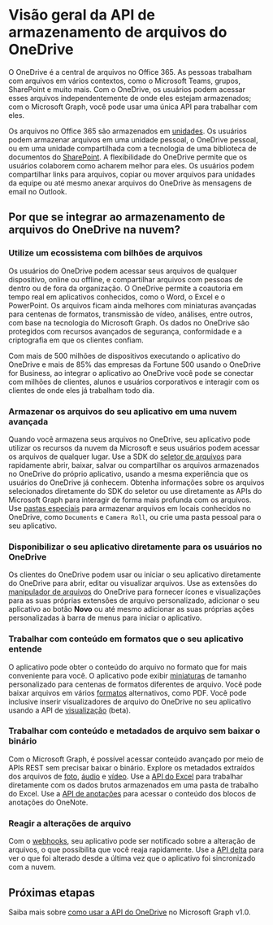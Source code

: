 # <a name="onedrive-file-storage-api-overview"></a>Visão geral da API de armazenamento de arquivos do OneDrive

O OneDrive é a central de arquivos no Office 365.
As pessoas trabalham com arquivos em vários contextos, como o Microsoft Teams, grupos, SharePoint e muito mais.
Com o OneDrive, os usuários podem acessar esses arquivos independentemente de onde eles estejam armazenados; com o Microsoft Graph, você pode usar uma única API para trabalhar com eles.

Os arquivos no Office 365 são armazenados em [unidades][Drive API].
Os usuários podem armazenar arquivos em uma unidade pessoal, o OneDrive pessoal, ou em uma unidade compartilhada com a tecnologia de uma biblioteca de documentos do [SharePoint][].
A flexibilidade do OneDrive permite que os usuários colaborem como acharem melhor para eles.
Os usuários podem compartilhar links para arquivos, copiar ou mover arquivos para unidades da equipe ou até mesmo anexar arquivos do OneDrive às mensagens de email no Outlook.

## <a name="why-integrate-with-onedrive-file-storage-in-the-cloud"></a>Por que se integrar ao armazenamento de arquivos do OneDrive na nuvem?

### <a name="tap-into-an-ecosystem-with-billions-of-files"></a>Utilize um ecossistema com bilhões de arquivos

Os usuários do OneDrive podem acessar seus arquivos de qualquer dispositivo, online ou offline, e compartilhar arquivos com pessoas de dentro ou de fora da organização.
O OneDrive permite a coautoria em tempo real em aplicativos conhecidos, como o Word, o Excel e o PowerPoint.
Os arquivos ficam ainda melhores com miniaturas avançadas para centenas de formatos, transmissão de vídeo, análises, entre outros, com base na tecnologia do Microsoft Graph.
Os dados no OneDrive são protegidos com recursos avançados de segurança, conformidade e a criptografia em que os clientes confiam.

Com mais de 500 milhões de dispositivos executando o aplicativo do OneDrive e mais de 85% das empresas da Fortune 500 usando o OneDrive for Business, ao integrar o aplicativo ao OneDrive você pode se conectar com milhões de clientes, alunos e usuários corporativos e interagir com os clientes de onde eles já trabalham todo dia.

### <a name="store-your-apps-files-in-a-powerful-cloud"></a>Armazenar os arquivos do seu aplicativo em uma nuvem avançada

Quando você armazena seus arquivos no OneDrive, seu aplicativo pode utilizar os recursos da nuvem da Microsoft e seus usuários podem acessar os arquivos de qualquer lugar.
Use a SDK do [seletor de arquivos][] para rapidamente abrir, baixar, salvar ou compartilhar os arquivos armazenados no OneDrive do próprio aplicativo, usando a mesma experiência que os usuários do OneDrive já conhecem.
Obtenha informações sobre os arquivos selecionados diretamente do SDK do seletor ou use diretamente as APIs do Microsoft Graph para interagir de forma mais profunda com os arquivos.
Use [pastas especiais][] para armazenar arquivos em locais conhecidos no OneDrive, como `Documents` e `Camera Roll`, ou crie uma pasta pessoal para o seu aplicativo.

### <a name="bring-your-app-straight-to-users-within-onedrive"></a>Disponibilizar o seu aplicativo diretamente para os usuários no OneDrive

Os clientes do OneDrive podem usar ou iniciar o seu aplicativo diretamente do OneDrive para abrir, editar ou visualizar arquivos.
Use as extensões do [manipulador de arquivos][] do OneDrive para fornecer ícones e visualizações para as suas próprias extensões de arquivo personalizado, adicionar o seu aplicativo ao botão **Novo** ou até mesmo adicionar as suas próprias ações personalizadas à barra de menus para iniciar o aplicativo.

### <a name="work-with-content-in-formats-your-app-understands"></a>Trabalhar com conteúdo em formatos que o seu aplicativo entende

O aplicativo pode obter o conteúdo do arquivo no formato que for mais conveniente para você.
O aplicativo pode exibir [miniaturas][] de tamanho personalizado para centenas de formatos diferentes de arquivo.
Você pode baixar arquivos em vários [formatos][] alternativos, como PDF.
Você pode inclusive inserir visualizadores de arquivo do OneDrive no seu aplicativo usando a API de [visualização][] (beta).

### <a name="work-with-file-content-and-metadata-without-downloading-the-binary"></a>Trabalhar com conteúdo e metadados de arquivo sem baixar o binário

Com o Microsoft Graph, é possível acessar conteúdo avançado por meio de APIs REST sem precisar baixar o binário.
Explore os metadados extraídos dos arquivos de [foto][], [áudio][] e [vídeo][].
Use a [API do Excel][] para trabalhar diretamente com os dados brutos armazenados em uma pasta de trabalho do Excel.
Use a [API de anotações][] para acessar o conteúdo dos blocos de anotações do OneNote.

### <a name="react-to-file-changes"></a>Reagir a alterações de arquivo

Com o [webhooks][], seu aplicativo pode ser notificado sobre a alteração de arquivos, o que possibilita que você reaja rapidamente.
Use a [API delta][] para ver o que foi alterado desde a última vez que o aplicativo foi sincronizado com a nuvem.

## <a name="next-steps"></a>Próximas etapas

Saiba mais sobre [como usar a API do OneDrive][Drive API] no Microsoft Graph v1.0.

[SharePoint]: sharepoint-concept-overview.md
[seletor de arquivos]: https://dev.onedrive.com/sdk/js-v72/js-picker-overview.htm
[manipulador de arquivos]: https://docs.microsoft.com/onedrive/developer/file-handlers

  [pastas especiais]: https://developer.microsoft.com/en-us/graph/docs/api-reference/v1.0/api/drive_get_specialfolder

  [API de anotações]: https://developer.microsoft.com/en-us/graph/docs/concepts/integrate_with_onenote

  [API do Excel]: https://developer.microsoft.com/en-us/graph/docs/api-reference/v1.0/resources/excel
[REST API]: https://developer.microsoft.com/en-us/graph/docs/api-reference/v1.0/resources/onedrive

  [API delta]: https://developer.microsoft.com/en-us/graph/docs/api-reference/v1.0/api/driveitem_delta

  [vídeo]: https://developer.microsoft.com/en-us/graph/docs/api-reference/v1.0/resources/video

  [foto]: https://developer.microsoft.com/en-us/graph/docs/api-reference/v1.0/resources/photo

  [áudio]: https://developer.microsoft.com/en-us/graph/docs/api-reference/v1.0/resources/audio

  [formatos]: https://developer.microsoft.com/en-us/graph/docs/api-reference/v1.0/api/driveitem_get_content_format

  [miniaturas]: https://developer.microsoft.com/en-us/graph/docs/api-reference/v1.0/api/driveitem_list_thumbnails

  [visualização]: https://developer.microsoft.com/en-us/graph/docs/api-reference/beta/api/driveitem_preview

  [webhooks]: https://developer.microsoft.com/en-us/graph/docs/api-reference/v1.0/resources/webhooks
[Drive API]: https://developer.microsoft.com/en-us/graph/docs/api-reference/v1.0/resources/onedrive

